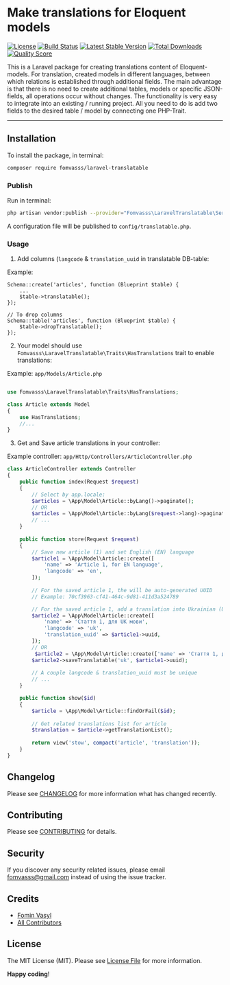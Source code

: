 # Make translations for Eloquent models

[![License](https://img.shields.io/packagist/l/fomvasss/laravel-translatable.svg?style=for-the-badge)](https://packagist.org/packages/fomvasss/laravel-translatable)
[![Build Status](https://img.shields.io/github/stars/fomvasss/laravel-translatable.svg?style=for-the-badge)](https://github.com/fomvasss/laravel-translatable)
[![Latest Stable Version](https://img.shields.io/packagist/v/fomvasss/laravel-translatable.svg?style=for-the-badge)](https://packagist.org/packages/fomvasss/laravel-translatable)
[![Total Downloads](https://img.shields.io/packagist/dt/fomvasss/laravel-translatable.svg?style=for-the-badge)](https://packagist.org/packages/fomvasss/laravel-translatable)
[![Quality Score](https://img.shields.io/scrutinizer/g/fomvasss/laravel-translatable.svg?style=for-the-badge)](https://scrutinizer-ci.com/g/fomvasss/laravel-translatable)

This is a Laravel package for creating translations content of Eloquent-models. For translation, created models in different languages, between which relations is established through additional fields. The main advantage is that there is no need to create additional tables, models or specific JSON-fields, all operations occur without changes.
The functionality is very easy to integrate into an existing / running project. All you need to do is add two fields to the desired table / model by connecting one PHP-Trait.

----------

## Installation

To install the package, in terminal:

```bash
composer require fomvasss/laravel-translatable
```

### Publish

Run in terminal:

```bash
php artisan vendor:publish --provider="Fomvasss\LaravelTranslatable\ServiceProvider"
```

A configuration file will be published to `config/translatable.php`.

### Usage

1. Add columns (`langcode` & `translation_uuid` in translatable DB-table:

Example:

```
Schema::create('articles', function (Blueprint $table) {
    ...
    $table->translatable();
});

// To drop columns
Schema::table('articles', function (Blueprint $table) {
    $table->dropTranslatable();
});
```

2. Your model should use `Fomvasss\LaravelTranslatable\Traits\HasTranslations` trait to enable translations:

Example: `app/Models/Article.php`

```php

use Fomvasss\LaravelTranslatable\Traits\HasTranslations;

class Article extends Model
{
    use HasTranslations;
    //...
}
```

3. Get and Save article translations in your controller:

Example controller: `app/Http/Controllers/ArticleController.php`

```php
class ArticleController extends Controller 
{
    public function index(Request $request)
    {
        // Select by app.locale:
        $articles = \App\Model\Article::byLang()->paginate();
        // OR
        $articles = \App\Model\Article::byLang($request->lang)->paginate();
        // ...
    }
    
    public function store(Request $request)
    {
    	// Save new article (1) and set English (EN) language
        $article1 = \App\Model\Article::create([
            'name' => 'Article 1, for EN language',
            'langcode' => 'en',
        ]);
        
        // For the saved article 1, the will be auto-generated UUID
        // Example: 70cf3963-cf41-464c-9d81-411d3a524789

        // For the saved article 1, add a translation into Ukrainian (UK) language
        $article2 = \App\Model\Article::create([
            'name' => 'Стаття 1, для UK мови',
            'langcode' => 'uk',
            'translation_uuid' => $article1->uuid,
        ]);
        // OR
         $article2 = \App\Model\Article::create(['name' => 'Стаття 1, для UK мови']);
        $article2->saveTranslatable('uk', $article1->uuid);
  
        // A couple langcode & translation_uuid must be unique
        // ...
    }

    public function show($id)
    {
        $article = \App\Model\Article::findOrFail($id);
        
        // Get related translations list for article 
        $translation = $article->getTranslationList();
        
        return view('stow', compact('article', 'translation'));
    }
}
```

## Changelog

Please see [CHANGELOG](CHANGELOG.md) for more information what has changed recently.

## Contributing

Please see [CONTRIBUTING](CONTRIBUTING.md) for details.

## Security

If you discover any security related issues, please email fomvasss@gmail.com instead of using the issue tracker.

## Credits

- [Fomin Vasyl](https://github.com/fomvasss)
- [All Contributors](../../contributors)

## License

The MIT License (MIT). Please see [License File](LICENSE.md) for more information.

**Happy coding**!